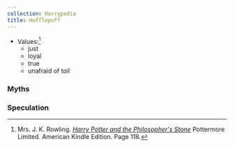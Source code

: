 ```yaml
---
collection: Harrypedia
title: Hufflepuff
---
```


- Values:[^221221-3]
  - just
  - loyal
  - true
  - unafraid of toil

[^221221-3]:
    Mrs. J. K. Rowling. _[Harry Potter and the Philosopher's Stone][]_
    Pottermore Limited. American Kindle Edition. Page 118.

[Harry Potter and the Philosopher's Stone]: https://www.librarything.com/work/5403381/book/225886281

### Myths

### Speculation
